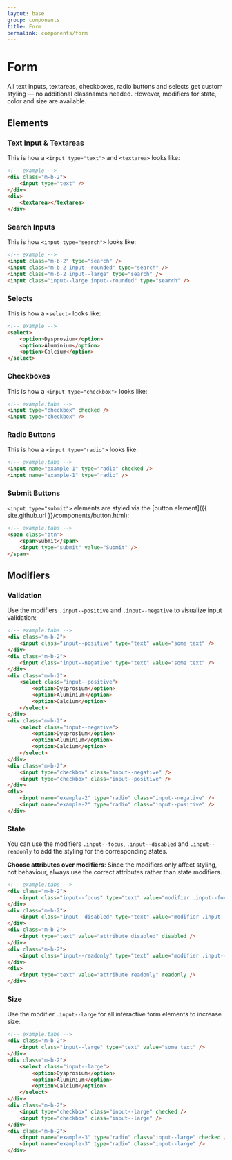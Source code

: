 ```yaml
---
layout: base
group: components
title: Form
permalink: components/form
---
```


# Form

<p class="intro">All text inputs, textareas, checkboxes, radio buttons and selects get custom styling — no additional classnames needed. However, modifiers for state, color and size are available.</p>

## Elements

### Text Input & Textareas

This is how a `<input type="text">` and `<textarea>` looks like:

```html
<!-- example -->
<div class="m-b-2">
    <input type="text" />
</div>
<div>
    <textarea></textarea>
</div>
```

### Search Inputs

This is how `<input type="search">` looks like:

```html
<!-- example -->
<input class="m-b-2" type="search" />
<input class="m-b-2 input--rounded" type="search" />
<input class="m-b-2 input--large" type="search" />
<input class="input--large input--rounded" type="search" />
```

### Selects

This is how a `<select>` looks like:

```html
<!-- example -->
<select>
    <option>Dysprosium</option>
    <option>Aluminium</option>
    <option>Calcium</option>
</select>
```

### Checkboxes

This is how a `<input type="checkbox">` looks like:

```html
<!-- example:tabs -->
<input type="checkbox" checked />
<input type="checkbox" />
```

### Radio Buttons

This is how a `<input type="radio">` looks like:

```html
<!-- example:tabs -->
<input name="example-1" type="radio" checked />
<input name="example-1" type="radio" />
```

### Submit Buttons

`<input type="submit">` elements are styled via the [button element]({{ site.github.url }}/components/button.html):

```html
<!-- example:tabs -->
<span class="btn">
    <span>Submit</span>
    <input type="submit" value="Submit" />
</span>
```

## Modifiers

### Validation

Use the modifiers `.input--positive` and `.input--negative` to visualize input validation:

```html
<!-- example:tabs -->
<div class="m-b-2">
    <input class="input--positive" type="text" value="some text" />
</div>
<div class="m-b-2">
    <input class="input--negative" type="text" value="some text" />
</div>
<div class="m-b-2">
    <select class="input--positive">
        <option>Dysprosium</option>
        <option>Aluminium</option>
        <option>Calcium</option>
    </select>
</div>
<div class="m-b-2">
    <select class="input--negative">
        <option>Dysprosium</option>
        <option>Aluminium</option>
        <option>Calcium</option>
    </select>
</div>
<div class="m-b-2">
    <input type="checkbox" class="input--negative" />
    <input type="checkbox" class="input--positive" />
</div>
<div>
    <input name="example-2" type="radio" class="input--negative" />
    <input name="example-2" type="radio" class="input--positive" />
</div>
```

### State

You can use the modifiers `.input--focus`, `.input--disabled` and `.input--readonly` to add the styling for the corresponding states.

<p class="hint hint--negative"><b>Choose attributes over modifiers</b>: Since the modifiers only affect styling, not behaviour, always use the correct attributes rather than state modifiers.</p>

```html
<!-- example:tabs -->
<div class="m-b-2">
    <input class="input--focus" type="text" value="modifier .input--focus" />
</div>
<div class="m-b-2">
    <input class="input--disabled" type="text" value="modifier .input--disabled" />
</div>
<div class="m-b-2">
    <input type="text" value="attribute disabled" disabled />
</div>
<div class="m-b-2">
    <input class="input--readonly" type="text" value="modifier .input--readonly" />
</div>
<div>
    <input type="text" value="attribute readonly" readonly />
</div>
```

### Size

Use the modifier `.input--large` for all interactive form elements to increase size:

```html
<!-- example:tabs -->
<div class="m-b-2">
    <input class="input--large" type="text" value="some text" />
</div>
<div class="m-b-2">
    <select class="input--large">
        <option>Dysprosium</option>
        <option>Aluminium</option>
        <option>Calcium</option>
    </select>
</div>
<div class="m-b-2">
    <input type="checkbox" class="input--large" checked />
    <input type="checkbox" class="input--large" />
</div>
<div class="m-b-2">
    <input name="example-3" type="radio" class="input--large" checked />
    <input name="example-3" type="radio" class="input--large" />
</div>
```
